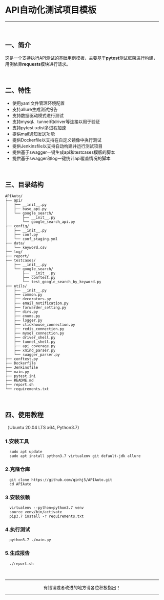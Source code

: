 # API自动化测试项目模板

---

<br>

## 一、简介

这是一个支持执行API测试的基础用例模板，主要基于**pytest**测试框架进行构建，用例依靠**requests**模块进行请求。

<br>

## 二、特性

* 使用yaml文件管理环境配置
* 支持allure生成测试报告
* 支持数据驱动模式进行测试
* 支持mysql、tunnel和driver等连接以用于验证
* 支持pytest-xdist多进程加速
* 提供mail通知发送功能
* 提供Dockerfile以支持在自定义镜像中执行测试
* 提供Jenkinsfile以支持自动构建并运行测试项目
* 提供基于swagger一键生成api和testcases模版的脚本
* 提供基于swagger和log一键统计api覆盖情况的脚本

<br>

## 三、目录结构

```
APIAuto/
├── api/
│   ├── __init__.py
│   ├── base_api.py
│   └── google_search/
│       ├── __init__.py
│       └── google_search_api.py
├── config/
│   ├── __init__.py
│   ├── conf.py
│   └── conf_staging.yml
├── data/
│   └── keyword.csv
├── log/
├── report/
├── testcases/
│   ├── __init__.py
│   └── google_search/
│       ├── __init__.py
│       ├── conftest.py
│       └── test_google_search_by_keyword.py
├── utils/
│   ├── __init__.py
│   ├── common.py
│   ├── decorators.py
│   ├── email_notification.py
│   ├── forwarder_setting.py
│   ├── dirs.py
│   ├── enums.py
│   ├── logger.py
│   ├── clickhouse_connection.py
│   ├── redis_connection.py
│   ├── mysql_connection.py
│   ├── driver_shell.py
│   ├── tunnel_shell.py
│   ├── api_coverage.py
│   ├── xmind_parser.py
│   └── swagger_parser.py
├── conftest.py
├── Dockerfile
├── Jenkinsfile
├── main.py
├── pytest.ini
├── README.md
├── report.sh
└── requirements.txt
```

<br>

## 四、使用教程
（Ubuntu 20.04 LTS x64, Python3.7）

### 1.安装工具
```
  sudo apt update
  sudo apt install python3.7 virtualenv git default-jdk allure
```
### 2.克隆仓库
```
  git clone https://github.com/qinhj5/APIAuto.git
  cd APIAuto
```
### 3.安装依赖
```
  virtualenv --python=python3.7 venv
  source venv/bin/activate
  pip3.7 install -r requirements.txt
```
### 4.执行测试
```
  python3.7 ./main.py
```
### 5.生成报告
```
  ./report.sh
```

<br>

---

<p align="center">有错误或者改进的地方请各位积极指出！</p>

---
